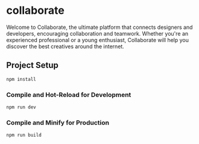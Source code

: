 # collaborate

Welcome to Collaborate, the ultimate platform that connects designers and developers, encouraging collaboration and teamwork. Whether you're an experienced professional or a young enthusiast, Collaborate will help you discover the best creatives around the internet.

## Project Setup

```sh
npm install
```

### Compile and Hot-Reload for Development

```sh
npm run dev
```

### Compile and Minify for Production

```sh
npm run build
```
